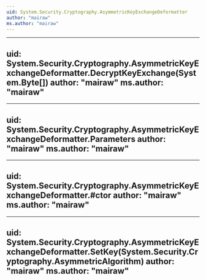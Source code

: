 ```yaml
---
uid: System.Security.Cryptography.AsymmetricKeyExchangeDeformatter
author: "mairaw"
ms.author: "mairaw"
---
```


---
uid: System.Security.Cryptography.AsymmetricKeyExchangeDeformatter.DecryptKeyExchange(System.Byte[])
author: "mairaw"
ms.author: "mairaw"
---

---
uid: System.Security.Cryptography.AsymmetricKeyExchangeDeformatter.Parameters
author: "mairaw"
ms.author: "mairaw"
---

---
uid: System.Security.Cryptography.AsymmetricKeyExchangeDeformatter.#ctor
author: "mairaw"
ms.author: "mairaw"
---

---
uid: System.Security.Cryptography.AsymmetricKeyExchangeDeformatter.SetKey(System.Security.Cryptography.AsymmetricAlgorithm)
author: "mairaw"
ms.author: "mairaw"
---
